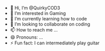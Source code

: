 - 👋 Hi, I’m @QuirkyCOD3
- 👀 I’m interested in Gaming
- 🌱 I’m currently learning how to code
- 💞️ I’m looking to collaborate on coding
- 📫 How to reach me ...
- 😄 Pronouns: ...
- ⚡ Fun fact: I can intermediately play guitar

<!---
QuirkyCOD3/QuirkyCOD3 is a ✨ special ✨ repository because its `README.md` (this file) appears on your GitHub profile.
You can click the Preview link to take a look at your changes.
--->
